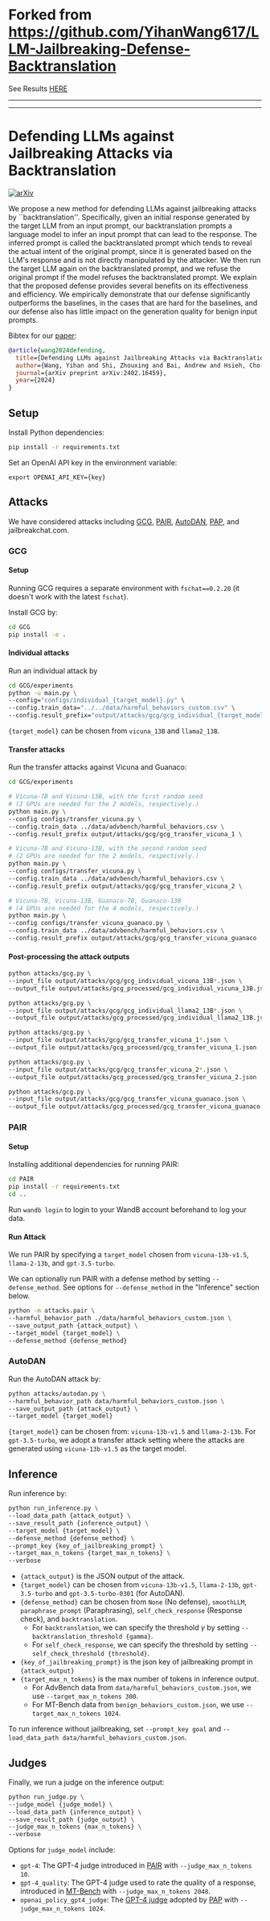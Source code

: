 # Forked from <https://github.com/YihanWang617/LLM-Jailbreaking-Defense-Backtranslation>

See Results [HERE](Results)

---
---

Defending LLMs against Jailbreaking Attacks via Backtranslation
==============

[![arXiv](https://img.shields.io/badge/arXiv-2402.16459-b31b1b.svg)](https://arxiv.org/abs/2402.16459)

We propose a new method for defending LLMs against jailbreaking attacks by ``backtranslation''. Specifically, given an initial response generated by the target LLM from an input prompt, our backtranslation prompts a language model to infer an input prompt that can lead to the response. The inferred prompt is called the backtranslated prompt which tends to reveal the actual intent of the original prompt, since it is generated based on the LLM's response and is not directly manipulated by the attacker. We then run the target LLM again on the backtranslated prompt, and we refuse the original prompt if the model refuses the backtranslated prompt. We explain that the proposed defense provides several benefits on its effectiveness and efficiency. We empirically demonstrate that our defense significantly outperforms the baselines, in the cases that are hard for the baselines, and our defense also has little impact on the generation quality for benign input prompts.

Bibtex for our [paper](https://arxiv.org/abs/2402.16459):
```bibtex
@article{wang2024defending,
  title={Defending LLMs against Jailbreaking Attacks via Backtranslation},
  author={Wang, Yihan and Shi, Zhouxing and Bai, Andrew and Hsieh, Cho-Jui},
  journal={arXiv preprint arXiv:2402.16459},
  year={2024}
}
```

## Setup

Install Python dependencies:
```bash
pip install -r requirements.txt
```

Set an OpenAI API key in the environment variable:
```
export OPENAI_API_KEY={key}
```

## Attacks

We have considered attacks including
[GCG](https://github.com/llm-attacks/llm-attacks),
[PAIR](https://github.com/patrickrchao/JailbreakingLLMs),
[AutoDAN](https://github.com/SheltonLiu-N/AutoDAN),
[PAP](https://github.com/CHATS-lab/persuasive_jailbreaker),
and jailbreakchat.com.

### GCG

#### Setup

Running GCG requires a separate environment with `fschat==0.2.20`
(it doesn't work with the latest `fschat`).

Install GCG by:
```bash
cd GCG
pip install -e .
```

#### Individual attacks

Run an individual attack by
```bash
cd GCG/experiments
python -u main.py \
--config="configs/individual_{target_model}.py" \
--config.train_data="../../data/harmful_behaviors_custom.csv" \
--config.result_prefix="output/attacks/gcg/gcg_individual_{target_model}"
```

`{target_model}` can be chosen from `vicuna_13B` and `llama2_13B`.

#### Transfer attacks

Run the transfer attacks against Vicuna and Guanaco:
```bash
cd GCG/experiments

# Vicuna-7B and Vicuna-13B, with the first random seed
# (2 GPUs are needed for the 2 models, respectively.)
python main.py \
--config configs/transfer_vicuna.py \
--config.train_data ../data/advbench/harmful_behaviors.csv \
--config.result_prefix output/attacks/gcg/gcg_transfer_vicuna_1 \

# Vicuna-7B and Vicuna-13B, with the second random seed
# (2 GPUs are needed for the 2 models, respectively.)
python main.py \
--config configs/transfer_vicuna.py \
--config.train_data ../data/advbench/harmful_behaviors.csv \
--config.result_prefix output/attacks/gcg/gcg_transfer_vicuna_2 \

# Vicuna-7B, Vicuna-13B, Guanaco-7B, Guanaco-13B
# (4 GPUs are needed for the 4 models, respectively.)
python main.py \
--config configs/transfer_vicuna_guanaco.py \
--config.train_data ../data/advbench/harmful_behaviors.csv \
--config.result_prefix output/attacks/gcg/gcg_transfer_vicuna_guanaco
```

#### Post-processing the attack outputs

```bash
python attacks/gcg.py \
--input_file output/attacks/gcg/gcg_individual_vicuna_13B*.json \
--output_file output/attacks/gcg_processed/gcg_individual_vicuna_13B.json

python attacks/gcg.py \
--input_file output/attacks/gcg/gcg_individual_llama2_13B*.json \
--output_file output/attacks/gcg_processed/gcg_individual_llama2_13B.json

python attacks/gcg.py \
--input_file output/attacks/gcg/gcg_transfer_vicuna_1*.json \
--output_file output/attacks/gcg_processed/gcg_transfer_vicuna_1.json

python attacks/gcg.py \
--input_file output/attacks/gcg/gcg_transfer_vicuna_2*.json \
--output_file output/attacks/gcg_processed/gcg_transfer_vicuna_2.json

python attacks/gcg.py \
--input_file output/attacks/gcg/gcg_transfer_vicuna_guanaco.json \
--output_file output/attacks/gcg_processed/gcg_transfer_vicuna_guanaco.json
```

### PAIR

#### Setup

Installing additional dependencies for running PAIR:
```bash
cd PAIR
pip install -r requirements.txt
cd ..
```
Run `wandb login` to login to your WandB account beforehand to log your data.

#### Run Attack

We run PAIR by specifying a `target_model` chosen from
`vicuna-13b-v1.5`, `llama-2-13b`, and `gpt-3.5-turbo`.

We can optionally run PAIR with a defense method by setting `--defense_method`.
See options for `--defense_method` in the "Inference" section below.

```bash
python -m attacks.pair \
--harmful_behavior_path ./data/harmful_behaviors_custom.json \
--save_output_path {attack_output} \
--target_model {target_model} \
--defense_method {defense_method}
```

### AutoDAN

Run the AutoDAN attack by:

```bash
python attacks/autodan.py \
--harmful_behavior_path data/harmful_behaviors_custom.json \
--save_output_path {attack_output} \
--target_model {target_model}
```

`{target_model}` can be chosen from: `vicuna-13b-v1.5` and `llama-2-13b`.
For `gpt-3.5-turbo`, we adopt a transfer attack setting where the attacks
are generated using `vicuna-13b-v1.5` as the target model.

## Inference

Run inference by:
```bash
python run_inference.py \
--load_data_path {attack_output} \
--save_result_path {inference_output} \
--target_model {target_model} \
--defense_method {defense_method} \
--prompt_key {key_of_jailbreaking_prompt} \
--target_max_n_tokens {target_max_n_tokens} \
--verbose
```

* `{attack_output}` is the JSON output of the attack.
* `{target_model}` can be chosen from
`vicuna-13b-v1.5`, `llama-2-13b`, `gpt-3.5-turbo` and `gpt-3.5-turbo-0301` (for AutoDAN).
* `{defense_method}` can be chosen from
`None` (No defense), `smoothLLM`, `paraphrase_prompt` (Paraphrasing),
`self_check_response` (Response check), and `backtranslation`.
  * For `backtranslation`, we can specify the threshold $\gamma$ by setting `--backtranslation_threshold {gamma}`.
  * For `self_check_response`, we can specify the threshold by setting `--self_check_threshold {threshold}`.
* `{key_of_jailbreaking_prompt}` is the json key of jailbreaking prompt in `{attack_output}`
* `{target_max_n_tokens}` is the max number of tokens in inference output.
  * For AdvBench data from `data/harmful_behaviors_custom.json`, we use `--target_max_n_tokens 300`.
  * For MT-Bench data from `benign_behaviors_custom.json`, we use `--target_max_n_tokens 1024`.

To run inference without jailbreaking, set `--prompt_key goal` and `--load_data_path data/harmful_behaviors_custom.json`.

## Judges

Finally, we run a judge on the inference output:

```bash
python run_judge.py \
--judge_model {judge_model} \
--load_data_path {inference_output} \
--save_result_path {judge_output} \
--judge_max_n_tokens {max_n_tokens} \
--verbose
```

Options for `judge_model` include:
* `gpt-4`: The GPT-4 judge introduced in [PAIR](https://github.com/patrickrchao/JailbreakingLLMs/blob/main/judges.py) with `--judge_max_n_tokens 10`.
* `gpt-4_quality`: The GPT-4 judge used to rate the quality of a response, introduced in [MT-Bench](https://github.com/lm-sys/FastChat/tree/main/fastchat/llm_judge) with `--judge_max_n_tokens 2048`.
* `openai_policy_gpt4_judge`: The [GPT-4 judge](https://github.com/LLM-Tuning-Safety/LLMs-Finetuning-Safety/blob/main/gpt-3.5/eval_utils/openai_policy_gpt4_judge.py) adopted by [PAP](https://github.com/CHATS-lab/persuasive_jailbreaker) with `--judge_max_n_tokens 1024`.
